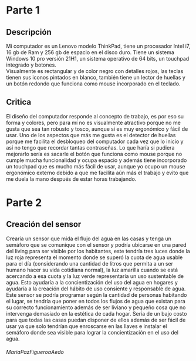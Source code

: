 # Parte 1 
## Descripción 
Mi computador es un Lenovo modelo ThinkPad, tiene un procesador Intel i7, 16 gb de Ram y 256 gb de espacio en el disco duro. Tiene un sistema Windows 10 pro versión 21H1, un sistema operativo de 64 bits, un touchpad integrado y botones.  
Visualmente es rectangular y de color negro con detalles rojos, las teclas tienen sus iconos pintados en blanco, también tiene un lector de huellas y un botón redondo que funciona como mouse incorporado en el teclado.
## Critica
El diseño del computador responde al concepto de trabajo, es por eso su forma y colores, pero para mí no es visualmente atractivo porque no me gusta que sea tan robusto y tosco, aunque si es muy ergonómico y fácil de usar. Uno de los aspectos que más me gusta es el detector de huellas porque me facilita el desbloqueo del computador cada vez que lo inicio y así no tengo que recordar tantas contraseñas. Lo que haría si pudiera mejorarlo sería es sacarle el botón que funciona como mouse porque no cumple mucha funcionalidad y ocupa espacio y además tiene incorporado un touchpad que es mucho más fácil de usar, aunque yo ocupo un mouse ergonómico externo debido a que me facilita aún más el trabajo y evito que me duela la mano después de estar horas trabajando.    
# Parte 2
## Creación del sensor
Crearía un sensor que mida el flujo del agua en las casas y tenga un semáforo que se comunique con el sensor y podría ubicarse en una pared del living para ser visible por los habitantes, este tendría tres luces donde la luz roja representa el momento donde se superó la cuota de agua usable para el día (considerando una cantidad de litros que permita a un ser humano hacer su vida cotidiana normal), la luz amarilla cuando se está acercando a esa cuota y la luz verde representaría un uso sustentable de agua. Esto ayudaría a la concientización del uso del agua en hogares y ayudaría a la creación del hábito de uso consiente y responsable de agua. 
Este sensor se podría programar según la cantidad de personas habitando el lugar, se tendría que poner en todos los flujos de agua que existan para su correcto funcionamiento además de ser liviano y pequeño cosa que no intervenga demasiado en la estética de cada hogar.
Sería de un bajo costo para que todas las casas puedan disponer de ellos además de ser fácil de usar ya que solo tendrían que enroscarse en las llaves e instalar el semáforo donde sea visible para lograr la concientización en el uso del agua. 
###### MariaPazFigueroaAedo
